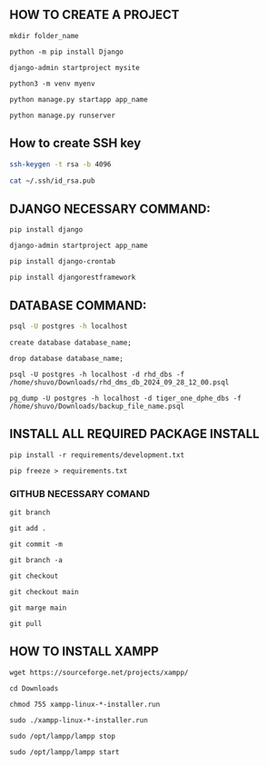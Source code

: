 ## HOW TO CREATE A PROJECT

```base
mkdir folder_name
```

```base
python -m pip install Django
```

```base
django-admin startproject mysite
```

```base
python3 -m venv myenv
```

```base
python manage.py startapp app_name
```

```base
python manage.py runserver
```

## How to create SSH key

```bash
ssh-keygen -t rsa -b 4096
```

```bash
cat ~/.ssh/id_rsa.pub
```

## DJANGO NECESSARY COMMAND:

```base
pip install django
```

```base
django-admin startproject app_name
```

```base
pip install django-crontab
```

```base
pip install djangorestframework
```

## DATABASE COMMAND:

```bash
psql -U postgres -h localhost 
```
```base
create database database_name;
```
```base
drop database database_name;
```
```base
psql -U postgres -h localhost -d rhd_dbs -f /home/shuvo/Downloads/rhd_dms_db_2024_09_28_12_00.psql
```
```base
pg_dump -U postgres -h localhost -d tiger_one_dphe_dbs -f /home/shuvo/Downloads/backup_file_name.psql
```
## INSTALL ALL REQUIRED PACKAGE INSTALL

```base
pip install -r requirements/development.txt 
```

```base
pip freeze > requirements.txt
```

### GITHUB NECESSARY COMAND

```base
git branch
```

```base
git add .
```

```base
git commit -m
```

```base
git branch -a
```

```base
git checkout
```

```base
git checkout main
```

```base
git marge main
```

```base
git pull
```
## HOW TO INSTALL XAMPP

```base
wget https://sourceforge.net/projects/xampp/
```

```base
cd Downloads
```

```base
chmod 755 xampp-linux-*-installer.run
```

```base
sudo ./xampp-linux-*-installer.run
```

```base
sudo /opt/lampp/lampp stop
```

```base
sudo /opt/lampp/lampp start
```

